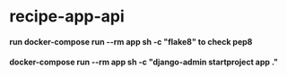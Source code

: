 # recipe-app-api
#### run docker-compose run --rm app sh -c "flake8" to check pep8 
#### docker-compose run --rm app sh -c "django-admin startproject app ."